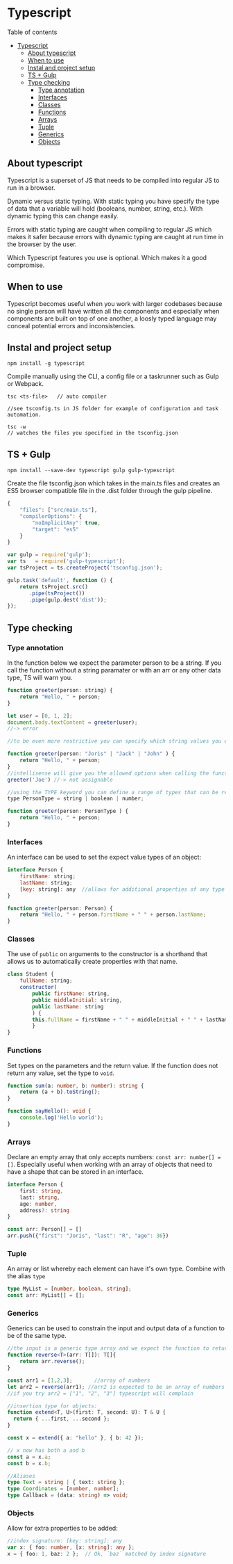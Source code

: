 # Typescript
Table of contents
- [Typescript](#typescript)
  - [About typescript](#about-typescript)
  - [When to use](#when-to-use)
  - [Instal and project setup](#instal-and-project-setup)
  - [TS + Gulp](#ts--gulp)
  - [Type checking](#type-checking)
    - [Type annotation](#type-annotation)
    - [Interfaces](#interfaces)
    - [Classes](#classes)
    - [Functions](#functions)
    - [Arrays](#arrays)
    - [Tuple](#tuple)
    - [Generics](#generics)
    - [Objects](#objects)

## About typescript
Typescript is a superset of JS that needs to be compiled into regular JS to run in a browser. 

Dynamic versus static typing. With static typing you have specify the type of data that a variable will hold (booleans, number, string, etc.). With dynamic typing this can change easily.

Errors with static typing are caught when compiling to regular JS which makes it safer because errors with dynamic typing are caught at run time in the browser by the user. 

Which Typescript features you use is optional. Which makes it a good compromise.

## When to use
Typescript becomes useful when you work with larger codebases because no single person will have written all the components and especially when components are built on top of one another, a loosly typed language may conceal potential errors and inconsistencies.

## Instal and project setup
`npm install -g typescript`

Compile manually using the CLI, a config file or a taskrunner such as Gulp or Webpack.
```
tsc <ts-file>	// auto compiler

//see tsconfig.ts in JS folder for example of configuration and task automation.

tsc -w 		
// watches the files you specified in the tsconfig.json
```

## TS + Gulp
```
npm install --save-dev typescript gulp gulp-typescript
```
Create the file tsconfig.json which takes in the main.ts files and creates an ES5 browser compatible file in the .dist folder through the gulp pipeline.
```js
{ 
    "files": ["src/main.ts"],
    "compilerOptions": { 
        "noImplicitAny": true, 
        "target": "es5"
    }
}

var gulp = require('gulp');
var ts 	 = require('gulp-typescript');
var tsProject = ts.createProject('tsconfig.json');

gulp.task('default', function () {
    return tsProject.src()
       .pipe(tsProject())
       .pipe(gulp.dest('dist'));
});
```

## Type checking
### Type annotation
In the function below we expect the parameter person to be a string. If you call the function without a string paramater or with an arr or any other data type, TS will warn you.
```js
function greeter(person: string) {
    return "Hello, " + person;
}

let user = [0, 1, 2];	
document.body.textContent = greeter(user);
//-> error 

//to be even more restrictive you can specify which string values you expect

function greeter(person: "Joris" | "Jack" | "John" ) {
    return "Hello, " + person;
}
//intellisense will give you the allowed options when calling the function:
greeter('Joe') //-> not assignable

//using the TYPE keyword you can define a range of types that can be re-used
type PersonType = string | boolean | number;

function greeter(person: PersonType ) {
    return "Hello, " + person;
}
```

### Interfaces
An interface can be used to set the expect value types of an object:
```js
interface Person {
    firstName: string;
    lastName: string;
    [key: string]: any  //allows for additional properties of any type
}

function greeter(person: Person) {
    return "Hello, " + person.firstName + " " + person.lastName;
}
```
### Classes
The use of `public` on arguments to the constructor is a shorthand that allows us to automatically create properties with that name.
```js
class Student {
    fullName: string;
    constructor(
        public firstName: string, 
        public middleInitial: string, 
        public lastName: string
        ) {     
		this.fullName = firstName + " " + middleInitial + " " + lastName;
    	}
}
```
### Functions
Set types on the parameters and the return value. If the function does not return any value, set the type to `void`.

```ts
function sum(a: number, b: number): string {
    return (a + b).toString();
}

function sayHello(): void {
    console.log('Hello world');
}
```
### Arrays
Declare an empty array that only accepts numbers: `const arr: number[] = []`. Especially useful when working with an array of objects that need to have a shape that can be stored in an interface.
```ts
interface Person {
    first: string,
    last: string,
    age: number,
    address?: string
}

const arr: Person[] = []
arr.push({"first": "Joris", "last": "R", "age": 36})
```
### Tuple
An array or list whereby each element can have it's own type. Combine with the alias `type`
```ts
type MyList = [number, boolean, string];
const arr: MyList[] = []; 
```
### Generics
Generics can be used to constrain the input and output data of a function to be of the same type.
```ts
//the input is a generic type array and we expect the function to return an array of the same type
function reverse<T>(arr: T[]): T[]{
    return arr.reverse();
}

const arr1 = [1,2,3];       //array of numbers
let arr2 = reverse(arr1); //arr2 is expected to be an array of numbers
//if you try arr2 = ["1", "2", "3"] typescript will complain

//insertion type for objects:
function extend<T, U>(first: T, second: U): T & U {
  return { ...first, ...second };
}

const x = extend({ a: "hello" }, { b: 42 });

// x now has both a and b
const a = x.a;
const b = x.b;

//Aliases
type Text = string | { text: string };
type Coordinates = [number, number];
type Callback = (data: string) => void;
```

### Objects
Allow for extra properties to be added:
```ts
//index signature: [key: string]: any
var x: { foo: number, [x: string]: any };
x = { foo: 1, baz: 2 };  // Ok, `baz` matched by index signature
```